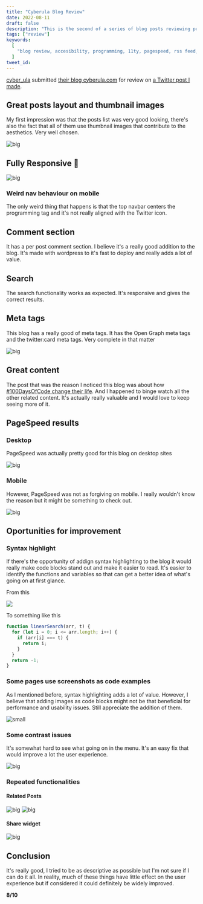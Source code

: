 ```yaml
---
title: "Cyberula Blog Review"
date: 2022-08-11
draft: false
description: "This is the second of a series of blog posts reviewing programming blogs from creators."
tags: ["review"]
keywords:
  [
    "blog review, accesibility, programming, 11ty, pagespeed, rss feed, webmentions",
  ]
tweet_id:
---
```


[cyber_ula](https://twitter.com/murtuza_surti) submitted [their blog cyberula.com](https://cyberula.com/) for review on [a Twitter post I made](https://twitter.com/DatsGabs/status/1557576403176112129).

## Great posts layout and thumbnail images

My first impression was that the posts list was very good looking, there's also the fact that all of them use thumbnail images that contribute to the aesthetics. Very well chosen.

![big](https://i.imgur.com/tmFKDHz.png)

## Fully Responsive 📱

![big](https://imgur.com/UtFvlUb.gif)

### Weird nav behaviour on mobile

The only weird thing that happens is that the top navbar centers the programming tag and it's not really aligned with the Twitter icon.

## Comment section

It has a per post comment section. I believe it's a really good addition to the blog. It's made with wordpress to it's fast to deploy and really adds a lot of value.

## Search

The search functionality works as expected. It's responsive and gives the correct results.

## Meta tags

This blog has a really good of meta tags. It has the Open Graph meta tags and the twitter:card meta tags. Very complete in that matter

![big](https://i.imgur.com/1R38fq6.png)

## Great content

The post that was the reason I noticed this blog was about how [#100DaysOfCode change their life](https://cyberula.com/how-100daysofcode-has-changed-my-life/). And I happened to binge watch all the other related content. It's actually really valuable and I would love to keep seeing more of it.

## PageSpeed results

### Desktop

PageSpeed was actually pretty good for this blog on desktop sites

![big](https://i.imgur.com/s2I7F1S.png)

### Mobile

However, PageSpeed was not as forgiving on mobile. I really wouldn't know the reason but it might be something to check out.

![big](https://i.imgur.com/TU2Uot8.png)

## Oportunities for improvement

### Syntax highlight

If there's the opportunity of addign syntax highlighting to the blog it would really make code blocks stand out and make it easier to read. It's easier to identify the functions and variables so that can get a better idea of what's going on at first glance.

From this

![](https://i.imgur.com/K9Jtbfn.png)

To something like this

```js
function linearSearch(arr, t) {
  for (let i = 0; i <= arr.length; i++) {
    if (arr[i] === t) {
      return i;
    }
  }
  return -1;
}
```

### Some pages use screenshots as code examples

As I mentioned before, syntax highlighting adds a lot of value. However, I believe that adding images as code blocks might not be that beneficial for performance and usability issues. Still appreciate the addition of them.

![small](https://i.imgur.com/4dsLWxi.png)

### Some contrast issues

It's somewhat hard to see what going on in the menu. It's an easy fix that would improve a lot the user experience.

![big](https://i.imgur.com/hFJbFJu.png)

### Repeated functionalities

#### Related Posts

![big](https://i.imgur.com/l79Fj0a.png)
![big](https://i.imgur.com/A7s4He6.png)

#### Share widget

![big](https://i.imgur.com/SzdOQCE.png)

## Conclusion

It's really good, I tried to be as descriptive as possible but I'm not sure if I can do it all. In reality, much of these things have little effect on the user experience but if considered it could definitely be widely improved.

**8/10**
